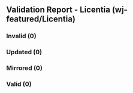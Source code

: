 ## Validation Report - Licentia (wj-featured/Licentia)


### Invalid (0)
### Updated (0)
### Mirrored (0)
### Valid (0)
